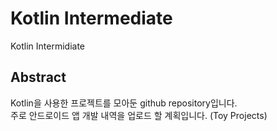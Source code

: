 # Kotlin Intermediate
Kotlin Intermidiate

## Abstract
Kotlin을 사용한 프로젝트를 모아둔 github repository입니다.   
주로 안드로이드 앱 개발 내역을 업로드 할 계획입니다. (Toy Projects)   
